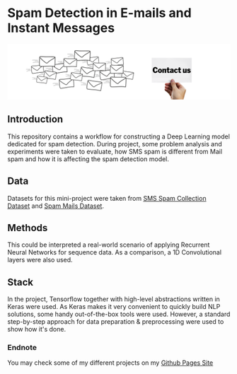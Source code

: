 # Spam Detection in E-mails and Instant Messages
![Spam](static/spam.png)


## Introduction

This repository contains a workflow for constructing a Deep Learning model dedicated for spam detection. 
During project, some problem analysis and experiments were taken to evaluate, how SMS spam is different from
Mail spam and how it is affecting the spam detection model. 

## Data

Datasets for this mini-project were taken from [SMS Spam Collection Dataset](https://www.kaggle.com/uciml/sms-spam-collection-dataset) and
[Spam Mails Dataset](https://www.kaggle.com/venky73/spam-mails-dataset).

## Methods

This could be interpreted a real-world scenario of applying Recurrent Neural Networks for sequence data. As a comparison,
a 1D Convolutional layers were also used.

## Stack

In the project, Tensorflow together with high-level abstractions written in Keras were used. As Keras makes it very convenient
to quickly build NLP solutions, some handy out-of-the-box tools were used. However, a standard step-by-step approach for
data preparation & preprocessing were used to show how it's done.

### Endnote
You may check some of my different projects on my [Github Pages Site](https://wprazuch.github.io/)

